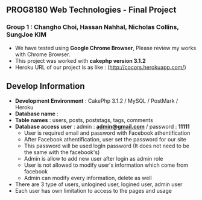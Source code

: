 ## PROG8180 Web Technologies - Final Project
### Group 1 : Changho Choi, Hassan Nahhal, Nicholas Collins, SungJoe KIM

- We have tested using **Google Chrome Browser**, Please review my works with Chrome Browser.
- This project was worked with **cakephp version 3.1.2**
- Heroku URL of our project is as like : (http://cocors.herokuapp.com/)

## Develop Information

  - **Development Environment** : CakePhp 3.1.2 / MySQL / PostMark / Heroku
  - **Database name** : 
  - **Table names** : users, posts, poststags, tags, comments
  - **Database access user**  : admin : **admin@gmail.com**  / password : **11111**
    - User is required email and password with Facebook athentification
    - After Facebook athentification, user set the password for our site 
    - This password will be used logIn password (It does not need to be the same with the facebook's)
    - Admin is allow to add new user after login as admin role
    - User is not allowed to modify user's information which come from facebook
    - Admin can modify every information, delete as well
  - There are 3 type of users, unlogined user, logined user, admin user
  - Each user has own limitation to access to the pages and usage


